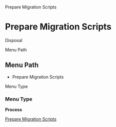 
Prepare Migration Scripts
# Prepare Migration Scripts


Disposal

Menu Path
## Menu Path



- Prepare Migration Scripts

Menu Type
### Menu Type

**Process**


[Prepare Migration Scripts](../../functional-guide/process/process-preparemigrationscripts.md)